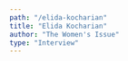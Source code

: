 ```yaml
---
path: "/elida-kocharian"
title: "Elida Kocharian"
author: "The Women's Issue"
type: "Interview"
---
```

